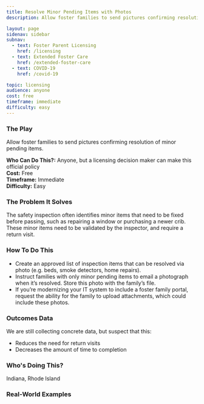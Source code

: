 ```yaml
---
title: Resolve Minor Pending Items with Photos
description: Allow foster families to send pictures confirming resolution of minor pending items. 

layout: page
sidenav: sidebar
subnav:
  - text: Foster Parent Licensing
    href: /licensing
  - text: Extended Foster Care
    href: /extended-foster-care
  - text: COVID-19
    href: /covid-19

topic: licensing
audience: anyone
cost: free
timeframe: immediate
difficulty: easy
---
```



### The Play

Allow foster families to send pictures confirming resolution of minor pending items. 

**Who Can Do This?:**
Anyone, but a licensing decision maker can make this official policy<br />
**Cost:**
Free<br />
**Timeframe:**
Immediate<br />
**Difficulty:**
Easy<br />

### The Problem It Solves

The safety inspection often identifies minor items that need to be fixed before passing, such as repairing a window or purchasing a newer crib. These minor items need to be validated by the inspector, and require a return visit. 

### How To Do This

* Create an approved list of inspection items that can be resolved via photo (e.g. beds, smoke detectors, home repairs).
* Instruct families with only minor pending items to email a photograph when it’s resolved. Store this photo with the family’s file.
* If you’re modernizing your IT system to include a foster family portal, request the ability for the family to upload attachments, which could include these photos.

### Outcomes Data

We are still collecting concrete data, but suspect that this:

* Reduces the need for return visits
* Decreases the amount of time to completion


### Who's Doing This?

Indiana, Rhode Island

### Real-World Examples